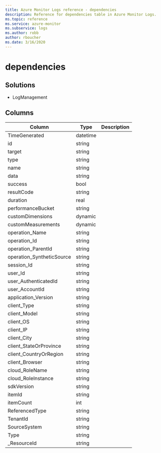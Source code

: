```yaml
---
title: Azure Monitor Logs reference - dependencies
description: Reference for dependencies table in Azure Monitor Logs.
ms.topic: reference
ms.service: azure-monitor
ms.subservice: logs
ms.author: robb
author: rboucher
ms.date: 3/16/2020
---
```


# dependencies

 

## Solutions

- LogManagement




## Columns

|Column|Type|Description|
|---|---|---|
|TimeGenerated|datetime||
|id|string||
|target|string||
|type|string||
|name|string||
|data|string||
|success|bool||
|resultCode|string||
|duration|real||
|performanceBucket|string||
|customDimensions|dynamic||
|customMeasurements|dynamic||
|operation_Name|string||
|operation_Id|string||
|operation_ParentId|string||
|operation_SyntheticSource|string||
|session_Id|string||
|user_Id|string||
|user_AuthenticatedId|string||
|user_AccountId|string||
|application_Version|string||
|client_Type|string||
|client_Model|string||
|client_OS|string||
|client_IP|string||
|client_City|string||
|client_StateOrProvince|string||
|client_CountryOrRegion|string||
|client_Browser|string||
|cloud_RoleName|string||
|cloud_RoleInstance|string||
|sdkVersion|string||
|itemId|string||
|itemCount|int||
|ReferencedType|string||
|TenantId|string||
|SourceSystem|string||
|Type|string||
|_ResourceId|string||
